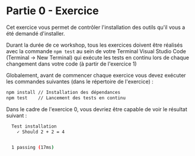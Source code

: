 # Partie 0 - Exercice

Cet exercice vous permet de contrôler l'installation des outils qu'il vous a été demandé d'installer.

Durant la durée de ce workshop, tous les exercices doivent être réalisés avec la commande `npm test` au sein de votre Terminal Visual Studio Code (Terminal -> New Terminal) qui exécute les tests en continu lors de chaque changement dans votre code (à partir de l'exercice 1)

Globalement, avant de commencer chaque exercice vous devez exécuter les commandes suivantes (dans le répertoire de l'exercice) :

```bash
npm install // Installation des dépendances
npm test    // Lancement des tests en continu
```

Dans le cadre de l'exercice 0, vous devriez être capable de voir le résultat suivant :

```bash
  Test installation
    ✓ Should 2 + 2 = 4


  1 passing (17ms)
```
